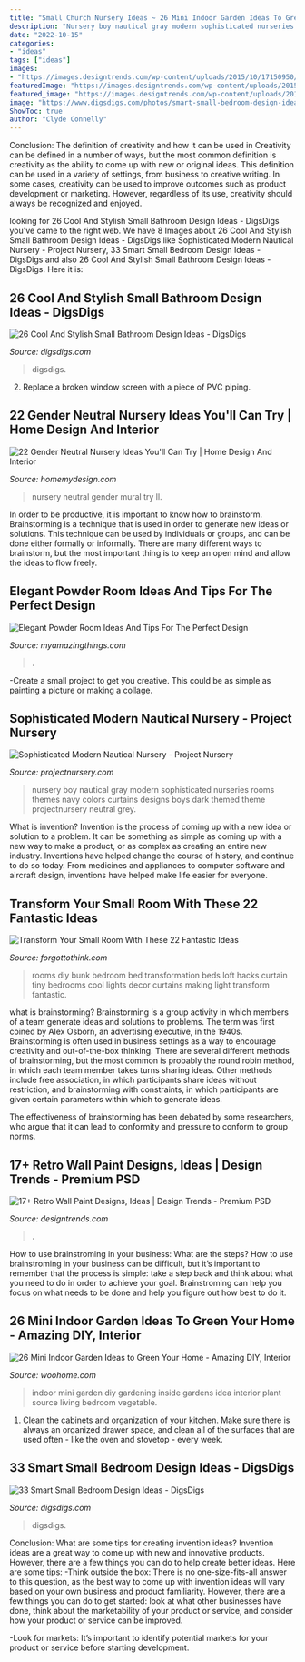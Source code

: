 ```yaml
---
title: "Small Church Nursery Ideas ~ 26 Mini Indoor Garden Ideas To Green Your Home"
description: "Nursery boy nautical gray modern sophisticated nurseries rooms themes navy colors curtains designs boys dark themed theme projectnursery neutral grey"
date: "2022-10-15"
categories:
- "ideas"
tags: ["ideas"]
images:
- "https://images.designtrends.com/wp-content/uploads/2015/10/17150950/Retro-Wall-Paint-for-Nursery-Room1.jpg"
featuredImage: "https://images.designtrends.com/wp-content/uploads/2015/10/17150950/Retro-Wall-Paint-for-Nursery-Room1.jpg"
featured_image: "https://images.designtrends.com/wp-content/uploads/2015/10/17150950/Retro-Wall-Paint-for-Nursery-Room1.jpg"
image: "https://www.digsdigs.com/photos/smart-small-bedroom-design-ideas-22.jpg"
ShowToc: true
author: "Clyde Connelly"
---
```



Conclusion: The definition of creativity and how it can be used in
Creativity can be defined in a number of ways, but the most common definition is creativity as the ability to come up with new or original ideas. This definition can be used in a variety of settings, from business to creative writing. In some cases, creativity can be used to improve outcomes such as product development or marketing. However, regardless of its use, creativity should always be recognized and enjoyed.

	

		
looking for 26 Cool And Stylish Small Bathroom Design Ideas - DigsDigs you've came to the right web. We have 8 Images about 26 Cool And Stylish Small Bathroom Design Ideas - DigsDigs like Sophisticated Modern Nautical Nursery - Project Nursery, 33 Smart Small Bedroom Design Ideas - DigsDigs and also 26 Cool And Stylish Small Bathroom Design Ideas - DigsDigs. Here it is:
		
    
## 26 Cool And Stylish Small Bathroom Design Ideas - DigsDigs

<img loading=lazy src="https://www.digsdigs.com/photos/cool-and-stylish-small-bathroom-design-ideas-20-554x828.jpg" onerror="this.onerror=null;this.src='https://tse2.mm.bing.net/th?id=OIP.cGhVTn5mZTJTT7ryVT9TQAHaLE&amp;pid=15.1';" alt="26 Cool And Stylish Small Bathroom Design Ideas - DigsDigs">

_Source: digsdigs.com_

>digsdigs. 

	

2. Replace a broken window screen with a piece of PVC piping.

    
## 22 Gender Neutral Nursery Ideas You&#039;ll Can Try | Home Design And Interior

<img loading=lazy src="http://homemydesign.com/wp-content/uploads/2017/09/gender-neutral-nursery-wall-mural.jpg" onerror="this.onerror=null;this.src='https://tse3.mm.bing.net/th?id=OIP.wy-Udh9ii6EQDDXsm_EifgHaM9&amp;pid=15.1';" alt="22 Gender Neutral Nursery Ideas You&#039;ll Can Try | Home Design And Interior">

_Source: homemydesign.com_

>nursery neutral gender mural try ll. 

	

In order to be productive, it is important to know how to brainstorm. Brainstorming is a technique that is used in order to generate new ideas or solutions. This technique can be used by individuals or groups, and can be done either formally or informally. There are many different ways to brainstorm, but the most important thing is to keep an open mind and allow the ideas to flow freely.

    
## Elegant Powder Room Ideas And Tips For The Perfect Design

<img loading=lazy src="https://myamazingthings.com/wp-content/uploads/2017/10/powder-room-3-.jpg" onerror="this.onerror=null;this.src='https://tse3.mm.bing.net/th?id=OIP.GeoB7LDJx8mRkSKZQQefpAHaLH&amp;pid=15.1';" alt="Elegant Powder Room Ideas And Tips For The Perfect Design">

_Source: myamazingthings.com_

>. 

	

-Create a small project to get you creative. This could be as simple as painting a picture or making a collage. 

    
## Sophisticated Modern Nautical Nursery - Project Nursery

<img loading=lazy src="https://projectnursery.com/wp-content/uploads/2015/01/Hampton-Newborn-0049.jpg" onerror="this.onerror=null;this.src='https://tse1.mm.bing.net/th?id=OIP.-vAF0Sjatn69A8ZpFg3SOgHaLG&amp;pid=15.1';" alt="Sophisticated Modern Nautical Nursery - Project Nursery">

_Source: projectnursery.com_

>nursery boy nautical gray modern sophisticated nurseries rooms themes navy colors curtains designs boys dark themed theme projectnursery neutral grey. 

	

What is invention?
Invention is the process of coming up with a new idea or solution to a problem. It can be something as simple as coming up with a new way to make a product, or as complex as creating an entire new industry. Inventions have helped change the course of history, and continue to do so today. From medicines and appliances to computer software and aircraft design, inventions have helped make life easier for everyone.

    
## Transform Your Small Room With These 22 Fantastic Ideas

<img loading=lazy src="http://www.forgottothink.com/wp-content/uploads/2016/02/small-rooms-transformation-diy-10.jpg" onerror="this.onerror=null;this.src='https://tse1.mm.bing.net/th?id=OIP.JaCVmQrFPvMjOPQ9cLTSEAHaLH&amp;pid=15.1';" alt="Transform Your Small Room With These 22 Fantastic Ideas">

_Source: forgottothink.com_

>rooms diy bunk bedroom bed transformation beds loft hacks curtain tiny bedrooms cool lights decor curtains making light transform fantastic. 

	

what is brainstorming?
Brainstorming is a group activity in which members of a team generate ideas and solutions to problems. The term was first coined by Alex Osborn, an advertising executive, in the 1940s. Brainstorming is often used in business settings as a way to encourage creativity and out-of-the-box thinking. 
There are several different methods of brainstorming, but the most common is probably the round robin method, in which each team member takes turns sharing ideas. Other methods include free association, in which participants share ideas without restriction, and brainstorming with constraints, in which participants are given certain parameters within which to generate ideas. 

The effectiveness of brainstorming has been debated by some researchers, who argue that it can lead to conformity and pressure to conform to group norms.

    
## 17+ Retro Wall Paint Designs, Ideas | Design Trends - Premium PSD

<img loading=lazy src="https://images.designtrends.com/wp-content/uploads/2015/10/17150950/Retro-Wall-Paint-for-Nursery-Room1.jpg" onerror="this.onerror=null;this.src='https://tse2.mm.bing.net/th?id=OIP.GwWppWnyZv1DOLTeXe-97QHaFD&amp;pid=15.1';" alt="17+ Retro Wall Paint Designs, Ideas | Design Trends - Premium PSD">

_Source: designtrends.com_

>. 

	

How to use brainstroming in your business: What are the steps?
How to use brainstroming in your business can be difficult, but it’s important to remember that the process is simple: take a step back and think about what you need to do in order to achieve your goal. Brainstroming can help you focus on what needs to be done and help you figure out how best to do it.

    
## 26 Mini Indoor Garden Ideas To Green Your Home - Amazing DIY, Interior

<img loading=lazy src="http://www.woohome.com/wp-content/uploads/2014/03/Mini-Indoor-Gardening-25.jpg" onerror="this.onerror=null;this.src='https://tse4.mm.bing.net/th?id=OIP.nZIcHyFdWDpxEEyhYzniHwHaPd&amp;pid=15.1';" alt="26 Mini Indoor Garden Ideas to Green Your Home - Amazing DIY, Interior">

_Source: woohome.com_

>indoor mini garden diy gardening inside gardens idea interior plant source living bedroom vegetable. 

	

1. Clean the cabinets and organization of your kitchen. Make sure there is always an organized drawer space, and clean all of the surfaces that are used often - like the oven and stovetop - every week.

    
## 33 Smart Small Bedroom Design Ideas - DigsDigs

<img loading=lazy src="https://www.digsdigs.com/photos/smart-small-bedroom-design-ideas-22.jpg" onerror="this.onerror=null;this.src='https://tse3.mm.bing.net/th?id=OIP.M6dH77nKvzVfQqwrfHAuDAHaJ3&amp;pid=15.1';" alt="33 Smart Small Bedroom Design Ideas - DigsDigs">

_Source: digsdigs.com_

>digsdigs. 

	

Conclusion: What are some tips for creating invention ideas?
Invention ideas are a great way to come up with new and innovative products. However, there are a few things you can do to help create better ideas. Here are some tips:
-Think outside the box: There is no one-size-fits-all answer to this question, as the best way to come up with invention ideas will vary based on your own business and product familiarity. However, there are a few things you can do to get started: look at what other businesses have done, think about the marketability of your product or service, and consider how your product or service can be improved.

-Look for markets: It’s important to identify potential markets for your product or service before starting development.

